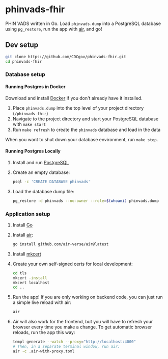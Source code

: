 # phinvads-fhir

PHIN VADS written in Go. Load `phinvads.dump` into a PostgreSQL database using `pg_restore`, run the app with [air](https://github.com/air-verse/air), and go!

## Dev setup

```bash
git clone https://github.com/CDCgov/phinvads-fhir.git
cd phinvads-fhir
```

### Database setup

#### Running Postgres in Docker

Download and install [Docker](https://www.docker.com/products/docker-desktop/) if you don't already have it installed.

1. Place `phinvads.dump` into the top level of your project directory (`/phinvads-fhir`)
2. Navigate to the project directory and start your PostgreSQL database with `make start`
3. Run `make refresh` to create the `phinvads` database and load in the data

When you want to shut down your database environment, run `make stop`.

#### Running Postgres Locally

1. Install and run [PostgreSQL](https://www.postgresql.org/download/)
1. Create an empty database:

    ```bash
    psql -c 'CREATE DATABASE phinvads'
    ```

1. Load the database dump file:

    ```bash
    pg_restore -d phinvads --no-owner --role=$(whoami) phinvads.dump
    ```

### Application setup

1. Install [Go](https://go.dev/doc/install)
1. Install [air](https://github.com/air-verse/air):

    ```bash
    go install github.com/air-verse/air@latest
    ```

1. Install [mkcert](https://github.com/FiloSottile/mkcert)
1. Create your own self-signed certs for local development:  

    ```bash
    cd tls
    mkcert -install
    mkcert localhost
    cd ..
    ```

1. Run the app! If you are only working on backend code, you can just run a simple live reload with air:

    ```bash
    air
    ```

1. Air will also work for the frontend, but you will have to refresh your browser every time you make a change. To get automatic browser reloads, run the app this way:

    ```bash
    templ generate --watch --proxy="http://localhost:4000"
    # Then, in a separate terminal window, run air:
    air -c .air-with-proxy.toml
    ```
